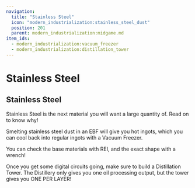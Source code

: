 ```yaml
---
navigation:
  title: "Stainless Steel"
  icon: "modern_industrialization:stainless_steel_dust"
  position: 201
  parent: modern_industrialization:midgame.md
item_ids:
  - modern_industrialization:vacuum_freezer
  - modern_industrialization:distillation_tower
---
```


# Stainless Steel

## Stainless Steel

<ItemImage id="modern_industrialization:stainless_steel_ingot" />

Stainless Steel is the next material you will want a large quantity of. Read on to know why!

Smelting stainless steel dust in an EBF will give you hot ingots, which you can cool back into regular ingots with a Vacuum Freezer.

You can check the base materials with REI, and the exact shape with a wrench!

<Recipe id="modern_industrialization:electric_age/machine/vacuum_freezer_asbl" />

Once you get some digital circuits going, make sure to build a Distillation Tower. The Distillery only gives you one oil processing output, but the tower gives you ONE PER LAYER!

<Recipe id="modern_industrialization:electric_age/machine/distillation_tower_asbl" />

